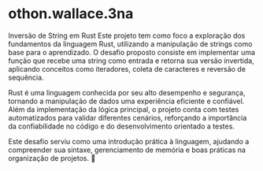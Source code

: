 # othon.wallace.3na
Inversão de String em Rust
Este projeto tem como foco a exploração dos fundamentos da linguagem Rust, utilizando a manipulação de strings como base para o aprendizado. O desafio proposto consiste em implementar uma função que recebe uma string como entrada e retorna sua versão invertida, aplicando conceitos como iteradores, coleta de caracteres e reversão de sequência.

Rust é uma linguagem conhecida por seu alto desempenho e segurança, tornando a manipulação de dados uma experiência eficiente e confiável. Além da implementação da lógica principal, o projeto conta com testes automatizados para validar diferentes cenários, reforçando a importância da confiabilidade no código e do desenvolvimento orientado a testes.

Este desafio serviu como uma introdução prática à linguagem, ajudando a compreender sua sintaxe, gerenciamento de memória e boas práticas na organização de projetos. 🚀